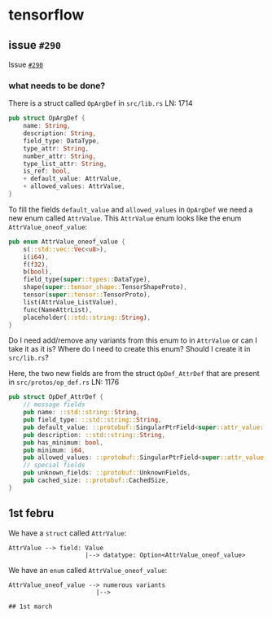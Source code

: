 # tensorflow

## issue `#290`

Issue [`#290`](https://github.com/tensorflow/rust/issues/290)

### what needs to be done?

There is a struct called `OpArgDef` in `src/lib.rs` LN: 1714
```rust
pub struct OpArgDef {
    name: String,
    description: String,
    field_type: DataType,
    type_attr: String,
    number_attr: String,
    type_list_attr: String,
    is_ref: bool,
	+ default_value: AttrValue,
	+ allowed_values: AttrValue,
}
```

To fill the fields `default_value` and `allowed_values` in `OpArgDef` we need a new enum called `AttrValue`.
This `AttrValue` enum looks like the enum `AttrValue_oneof_value`:
```rust
pub enum AttrValue_oneof_value {
    s(::std::vec::Vec<u8>),
    i(i64),
    f(f32),
    b(bool),
    field_type(super::types::DataType),
    shape(super::tensor_shape::TensorShapeProto),
    tensor(super::tensor::TensorProto),
    list(AttrValue_ListValue),
    func(NameAttrList),
    placeholder(::std::string::String),
}
```

Do I need add/remove any variants from this enum to in `AttrValue` or can I take it as it is? Where do I need to create this enum?
Should I create it in `src/lib.rs`?

Here, the two new fields are from the struct `OpDef_AttrDef` that are present in `src/protos/op_def.rs` LN: 1176
```rust
pub struct OpDef_AttrDef {
    // message fields
    pub name: ::std::string::String,
    pub field_type: ::std::string::String,
    pub default_value: ::protobuf::SingularPtrField<super::attr_value::AttrValue>,
    pub description: ::std::string::String,
    pub has_minimum: bool,
    pub minimum: i64,
    pub allowed_values: ::protobuf::SingularPtrField<super::attr_value::AttrValue>,
    // special fields
    pub unknown_fields: ::protobuf::UnknownFields,
    pub cached_size: ::protobuf::CachedSize,
}
```

## 1st febru

We have a `struct` called `AttrValue`:
```
AttrValue --> field: Value
					 |--> datatype: Option<AttrValue_oneof_value>
```

We have an `enum` called `AttrValue_oneof_value`:
```
AttrValue_oneof_value --> numerous variants
						|--> 

## 1st march
